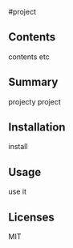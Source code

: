 #project
  ## Contents
  contents etc
  ## Summary
  projecty project
  ## Installation
  install
  ## Usage
  use it
  ## Licenses
  MIT
  